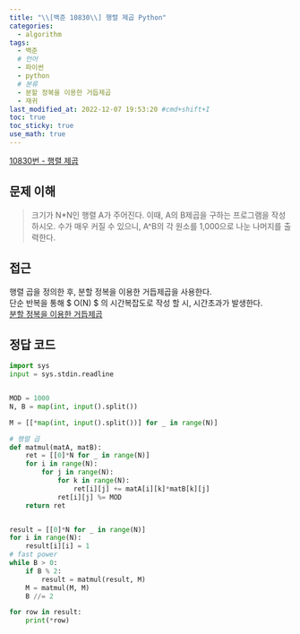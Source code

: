 ```yaml
---
title: "\\[백준 10830\\] 행렬 제곱 Python"
categories:
  - algorithm
tags:
  - 백준
  # 언어
  - 파이썬
  - python
  # 분류
  - 분할 정복을 이용한 거듭제곱
  - 재귀
last_modified_at: 2022-12-07 19:53:20 #cmd+shift+I
toc: true
toc_sticky: true
use_math: true
---
```


[10830번 - 행렬 제곱](https://www.acmicpc.net/problem/10830)

## 문제 이해

> 크기가 N\*N인 행렬 A가 주어진다. 이때, A의 B제곱을 구하는 프로그램을 작성하시오. 수가 매우 커질 수 있으니, A^B의 각 원소를 1,000으로 나눈 나머지를 출력한다.

## 접근

행렬 곱을 정의한 후, 분할 정복을 이용한 거듭제곱을 사용한다. \
단순 반복을 통해 $ O(N) $ 의 시간복잡도로 작성 할 시, 시간초과가 발생한다. \
[분할 정복을 이용한 거듭제곱](https://omjinlts.github.io/algorithm/divnconqpow/)

## 정답 코드

```python
import sys
input = sys.stdin.readline


MOD = 1000
N, B = map(int, input().split())

M = [[*map(int, input().split())] for _ in range(N)]

# 행렬 곱
def matmul(matA, matB):
    ret = [[0]*N for _ in range(N)]
    for i in range(N):
        for j in range(N):
            for k in range(N):
                ret[i][j] += matA[i][k]*matB[k][j]
            ret[i][j] %= MOD
    return ret


result = [[0]*N for _ in range(N)]
for i in range(N):
    result[i][i] = 1
# fast power
while B > 0:
    if B % 2:
        result = matmul(result, M)
    M = matmul(M, M)
    B //= 2

for row in result:
    print(*row)

```
